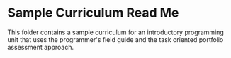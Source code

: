 # Sample Curriculum Read Me

This folder contains a sample curriculum for an introductory programming unit that uses the programmer's field guide and the task oriented portfolio assessment approach.
